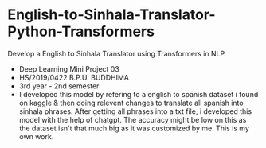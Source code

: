 # English-to-Sinhala-Translator-Python-Transformers
Develop a English to Sinhala Translator using Transformers in NLP
- Deep Learning Mini Project 03
- HS/2019/0422 B.P.U. BUDDHIMA
- 3rd year - 2nd semester
- I developed this model by refering to a english to spanish dataset i found on kaggle & then doing relevent changes to translate all spanish into sinhala phrases. After getting all phrases into a txt file, i developed this model with the help of chatgpt. The accuracy might be low on this as the dataset isn't that much big as it was customized by me. This is my own work. 
